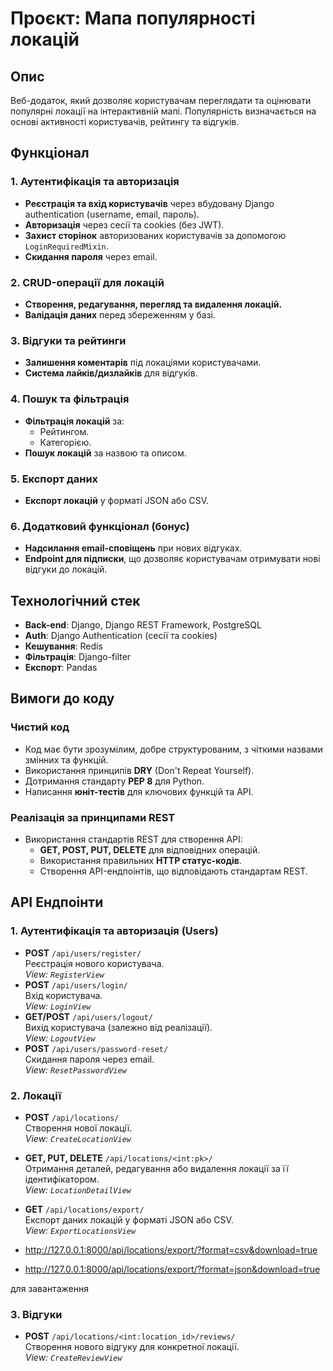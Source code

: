 # Проєкт: Мапа популярності локацій

## Опис

Веб-додаток, який дозволяє користувачам переглядати та оцінювати популярні локації на інтерактивній мапі. Популярність визначається на основі активності користувачів, рейтингу та відгуків.

## Функціонал

### 1. Аутентифікація та авторизація

- **Реєстрація та вхід користувачів** через вбудовану Django authentication (username, email, пароль).
- **Авторизація** через сесії та cookies (без JWT).
- **Захист сторінок** авторизованих користувачів за допомогою `LoginRequiredMixin`.
- **Скидання пароля** через email.

### 2. CRUD-операції для локацій

- **Створення, редагування, перегляд та видалення локацій.**
- **Валідація даних** перед збереженням у базі.

### 3. Відгуки та рейтинги

- **Залишення коментарів** під локаціями користувачами.
- **Система лайків/дизлайків** для відгуків.

### 4. Пошук та фільтрація

- **Фільтрація локацій** за:
  - Рейтингом.
  - Категорією.
- **Пошук локацій** за назвою та описом.

### 5. Експорт даних

- **Експорт локацій** у форматі JSON або CSV.

### 6. Додатковий функціонал (бонус)

- **Надсилання email-сповіщень** при нових відгуках.
- **Endpoint для підписки**, що дозволяє користувачам отримувати нові відгуки до локацій.

## Технологічний стек

- **Back-end**: Django, Django REST Framework, PostgreSQL
- **Auth**: Django Authentication (сесії та cookies)
- **Кешування**: Redis
- **Фільтрація**: Django-filter
- **Експорт**: Pandas

## Вимоги до коду

### Чистий код

- Код має бути зрозумілим, добре структурованим, з чіткими назвами змінних та функцій.
- Використання принципів **DRY** (Don't Repeat Yourself).
- Дотримання стандарту **PEP 8** для Python.
- Написання **юніт-тестів** для ключових функцій та API.

### Реалізація за принципами REST

- Використання стандартів REST для створення API:
  - **GET, POST, PUT, DELETE** для відповідних операцій.
  - Використання правильних **HTTP статус-кодів**.
  - Створення API-ендпоінтів, що відповідають стандартам REST.

## API Ендпоінти

### 1. Аутентифікація та авторизація (Users)

- **POST** `/api/users/register/`  
  Реєстрація нового користувача.  
  _View: `RegisterView`_
- **POST** `/api/users/login/`  
  Вхід користувача.  
  _View: `LoginView`_
- **GET/POST** `/api/users/logout/`  
  Вихід користувача (залежно від реалізації).  
  _View: `LogoutView`_
- **POST** `/api/users/password-reset/`  
  Скидання пароля через email.  
  _View: `ResetPasswordView`_

### 2. Локації

- **POST** `/api/locations/`  
  Створення нової локації.  
  _View: `CreateLocationView`_
- **GET, PUT, DELETE** `/api/locations/<int:pk>/`  
  Отримання деталей, редагування або видалення локації за її ідентифікатором.  
  _View: `LocationDetailView`_
- **GET** `/api/locations/export/`  
  Експорт даних локацій у форматі JSON або CSV.  
  _View: `ExportLocationsView`_

- http://127.0.0.1:8000/api/locations/export/?format=csv&download=true  
- http://127.0.0.1:8000/api/locations/export/?format=json&download=true

для завантаження

### 3. Відгуки

- **POST** `/api/locations/<int:location_id>/reviews/`  
  Створення нового відгуку для конкретної локації.  
  _View: `CreateReviewView`_
